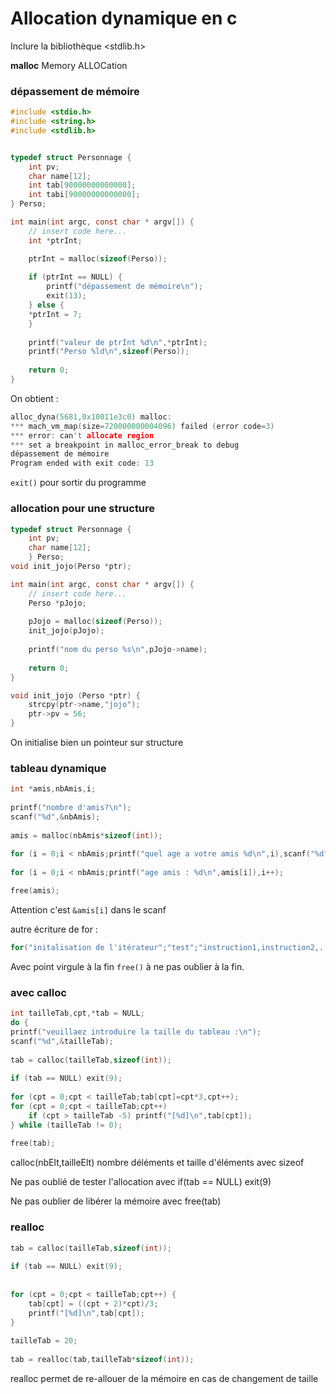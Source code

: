 # Allocation dynamique en c

Inclure la bibliothèque \<stdlib.h\>

__malloc__ Memory ALLOCation

### dépassement de mémoire

```c
#include <stdio.h>
#include <string.h>
#include <stdlib.h>


typedef struct Personnage {
    int pv;
    char name[12];
    int tab[90000000000000];
    int tabi[90000000000000];
} Perso;

int main(int argc, const char * argv[]) {
    // insert code here...
    int *ptrInt;

    ptrInt = malloc(sizeof(Perso));
    
    if (ptrInt == NULL) {
        printf("dépassement de mémoire\n");
        exit(13);
    } else {
    *ptrInt = 7;
    }
    
    printf("valeur de ptrInt %d\n",*ptrInt);
    printf("Perso %ld\n",sizeof(Perso));
 
    return 0;
}
```

On obtient :

```c
alloc_dyna(5681,0x10011e3c0) malloc: 
*** mach_vm_map(size=720000000004096) failed (error code=3)
*** error: can't allocate region
*** set a breakpoint in malloc_error_break to debug
dépassement de mémoire
Program ended with exit code: 13
```

`exit()` pour sortir du programme

### allocation pour une structure

```c
typedef struct Personnage {
    int pv;
    char name[12];
    } Perso;
void init_jojo(Perso *ptr);

int main(int argc, const char * argv[]) {
    // insert code here...
    Perso *pJojo;
    
    pJojo = malloc(sizeof(Perso));
    init_jojo(pJojo);
    
    printf("nom du perso %s\n",pJojo->name);
 
    return 0;
}

void init_jojo (Perso *ptr) {
    strcpy(ptr->name,"jojo");
    ptr->pv = 56;
}
```

On initialise bien un pointeur sur structure

### tableau dynamique

```c
int *amis,nbAmis,i;
    
printf("nombre d'amis?\n");
scanf("%d",&nbAmis);
    
amis = malloc(nbAmis*sizeof(int));
    
for (i = 0;i < nbAmis;printf("quel age a votre amis %d\n",i),scanf("%d",&amis[i]),i++);
    
for (i = 0;i < nbAmis;printf("age amis : %d\n",amis[i]),i++);

free(amis);
```

Attention c'est `&amis[i]` dans le scanf

autre écriture de for :

```c
for("initalisation de l'itérateur";"test";"instruction1,instruction2,...,incrémentation de l'itérateur");
```

Avec point virgule à la fin
`free()` à ne pas oublier à la fin.

### avec calloc

```c
int tailleTab,cpt,*tab = NULL;
do {
printf("veuillaez introduire la taille du tableau :\n");
scanf("%d",&tailleTab);
    
tab = calloc(tailleTab,sizeof(int));
    
if (tab == NULL) exit(9);
    
for (cpt = 0;cpt < tailleTab;tab[cpt]=cpt*3,cpt++);
for (cpt = 0;cpt < tailleTab;cpt++)
    if (cpt > tailleTab -5) printf("[%d]\n",tab[cpt]);
} while (tailleTab != 0);
    
free(tab);
```

calloc(nbElt,tailleElt) nombre déléments et taille d'éléments avec sizeof

Ne pas oublié de tester l'allocation avec if(tab == NULL) exit(9)

Ne pas oublier de libérer la mémoire avec free(tab)

### realloc

```c
tab = calloc(tailleTab,sizeof(int));
    
if (tab == NULL) exit(9);
    
   
for (cpt = 0;cpt < tailleTab;cpt++) {
    tab[cpt] = ((cpt + 2)*cpt)/3;
    printf("[%d]\n",tab[cpt]);
}
    
tailleTab = 20;
    
tab = realloc(tab,tailleTab*sizeof(int));
```

realloc permet de re-allouer de la mémoire en cas de changement de taille